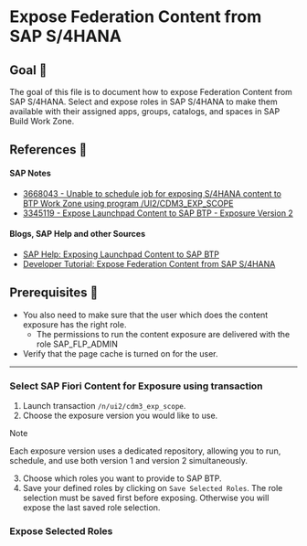 # Expose Federation Content from SAP S/4HANA

## Goal 🎯

The goal of this file is to document how to expose Federation Content from SAP S/4HANA. Select and expose roles in SAP S/4HANA to make them available with their assigned apps, groups, catalogs, and spaces in SAP Build Work Zone.

## References 📝
#### SAP Notes
- [3668043 - Unable to schedule job for exposing S/4HANA content to BTP Work Zone using program /UI2/CDM3_EXP_SCOPE](https://me.sap.com/notes/3668043/E)
- [3345119 - Expose Launchpad Content to SAP BTP - Exposure Version 2](https://me.sap.com/notes/3345119)

#### Blogs, SAP Help and other Sources
- [SAP Help: Exposing Launchpad Content to SAP BTP](https://help.sap.com/docs/ABAP_PLATFORM_NEW/a7b390faab1140c087b8926571e942b7/8216497368a9417f8008db8eb63fab72.html?version=202310.003&locale=en-US)
- [Developer Tutorial: Expose Federation Content from SAP S/4HANA](https://developers.sap.com/tutorials/cp-launchpad-federation-expose-content.html)

## Prerequisites 📝
- You also need to make sure that the user which does the content exposure has the right role. 
  -  The permissions to run the content exposure are delivered with the role SAP_FLP_ADMIN
- Verify that the page cache is turned on for the user. 


---

### Select SAP Fiori Content for Exposure using transaction 
1. Launch transaction `/n/ui2/cdm3_exp_scope`.
2. Choose the exposure version you would like to use.

> [!Note]
> Each exposure version uses a dedicated repository, allowing you to run, schedule, and use both version 1 and version 2 simultaneously.

3. Choose which roles you want to provide to SAP BTP.
4. Save your defined roles by clicking on `Save Selected Roles`. The role selection must be saved first before exposing. Otherwise you will expose the last saved role selection.

### Expose Selected Roles
